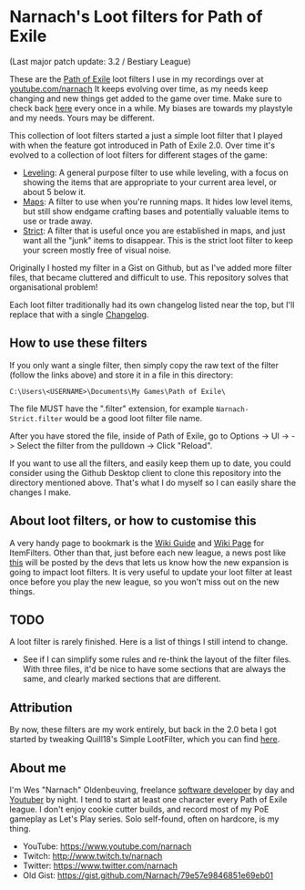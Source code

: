 # Narnach's Loot filters for Path of Exile

(Last major patch update: 3.2 / Bestiary League)

These are the [Path of Exile](https://www.pathofexile.com/) loot filters I use in my recordings over at [youtube.com/narnach](https://www.youtube.com/narnach)
It keeps evolving over time, as my needs keep changing and new things get added to the game over time. Make sure to check back [here](https://github.com/Narnach/path_of_exile_loot_filters) every once in a while. My biases are towards my playstyle and my needs. Yours may be different.

This collection of loot filters started a just a simple loot filter that I played with when the feature got introduced in Path of Exile 2.0. Over time it's evolved to a collection of loot filters for different stages of the game:

- [Leveling](https://github.com/Narnach/path_of_exile_loot_filters/raw/master/Narnach-Leveling.filter): A general purpose filter to use while leveling, with a focus on showing the items that are appropriate to your current area level, or about 5 below it.
- [Maps](https://github.com/Narnach/path_of_exile_loot_filters/raw/master/Narnach-Maps.filter): A filter to use when you're running maps. It hides low level items, but still show endgame crafting bases and potentially valuable items to use or trade away.
- [Strict](https://github.com/Narnach/path_of_exile_loot_filters/raw/master/Narnach-Maps-Strict.filter): A filter that is useful once you are established in maps, and just want all the "junk" items to disappear. This is the strict loot filter to keep your screen mostly free of visual noise.

Originally I hosted my filter in a Gist on Github, but as I've added more filter files, that became cluttered and difficult to use. This repository solves that organisational problem!

Each loot filter traditionally had its own changelog listed near the top, but I'll replace that with a single [Changelog](CHANGELOG.md).

## How to use these filters

If you only want a single filter, then simply copy the raw text of the filter (follow the links above) and store it in a file in this directory:

`C:\Users\<USERNAME>\Documents\My Games\Path of Exile\`

The file MUST have the ".filter" extension, for example `Narnach-Strict.filter` would be a good loot filter file name.

After you have stored the file, inside of Path of Exile, go to Options -> UI -> <Scroll down to the bottom> -> Select the filter from the pulldown -> Click "Reload".

If you want to use all the filters, and easily keep them up to date, you could consider using the Github Desktop client to clone this repository into the directory mentioned above. That's what I do myself so I can easily share the changes I make.

## About loot filters, or how to customise this

A very handy page to bookmark is the [Wiki Guide](https://pathofexile.gamepedia.com/Item_filter_guide) and [Wiki Page](https://pathofexile.gamepedia.com/Item_filter) for ItemFilters. Other than that, just before each new league, a news post like [this](https://www.pathofexile.com/forum/view-thread/2036673) will be posted by the devs that lets us know how the new expansion is going to impact loot filters. It is very useful to update your loot filter at least once before you play the new league, so you won't miss out on the new things.

## TODO

A loot filter is rarely finished. Here is a list of things I still intend to change.

* See if I can simplify some rules and re-think the layout of the filter files. With three files, it'd be nice to have some sections that are always the same, and clearly marked sections that are different.

## Attribution

By now, these filters are my work entirely, but back in the 2.0 beta I got started by tweaking Quill18's Simple LootFilter, which you can find [here](https://gist.github.com/quill18/d811f616d577bed035b4).

## About me

I'm Wes "Narnach" Oldenbeuving, freelance [software developer](http://narnach.com) by day and [Youtuber](https://www.youtube.com/narnach) by night. I tend to start at least one character every Path of Exile league. I don't enjoy cookie cutter builds, and record most of my PoE gameplay as Let's Play series. Solo self-found, often on hardcore, is my thing.

* YouTube: https://www.youtube.com/narnach
* Twitch: http://www.twitch.tv/narnach
* Twitter: https://www.twitter.com/narnach
* Old Gist: https://gist.github.com/Narnach/79e57e9846851e69eb01
